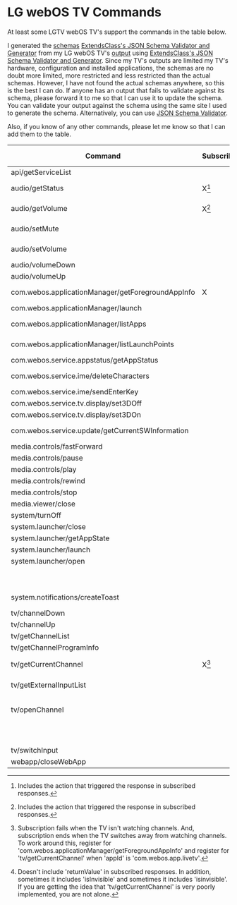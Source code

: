 # LG webOS TV Commands

At least some LGTV webOS TV's support the commands in the table below.

I generated the [schemas](../src/bridge/lib/backend/schemas/schemas/) [ExtendsClass's JSON Schema Validator and Generator](https://extendsclass.com/json-schema-validator.html) from my LG webOS TV's [output](../src/bridge/lib/backend/schemas/examples/) using [ExtendsClass's JSON Schema Validator and Generator](https://extendsclass.com/json-schema-validator.html). Since my TV's outputs are limited my TV's hardware, configuration and installed applications, the schemas are no doubt more limited, more restricted and less restricted than the actual schemas. However, I have not found the actual schemas anywhere, so this is the best I can do. If anyone has an output that fails to validate against its schema, please forward it to me so that I can use it to update the schema. You can validate your output against the schema using the same site I used to generate the schema. Alternatively, you can use [JSON Schema Validator](https://www.jsonschemavalidator.net).

Also, if you know of any other commands, please let me know so that I can add them to the table.

| Command                                           | Subscribable | Payload                   | Response Schema |
|---                                                |---           |---                        |-- |
| api/getServiceList                                |              |                           | [service-list](../src/bridge/lib/backend/schemas/schemas/service-list.json) |
| audio/getStatus                                   | X[^1]        |                           | [audio-status](../src/bridge/lib/backend/schemas/schemas/audio-status.json) |
| audio/getVolume                                   | X[^1]        |                           | [audio-status](../src/bridge/lib/backend/schemas/schemas/audio-status.json) |
| audio/setMute                                     |              | { mute: boolean }         | [success](../src/bridge/lib/backend/schemas/schemas/success.json) |
| audio/setVolume                                   |              | { volume: number }        | [success](../src/bridge/lib/backend/schemas/schemas/success.json) |
| audio/volumeDown                                  |              |                           | [success](../src/bridge/lib/backend/schemas/schemas/success.json) |
| audio/volumeUp                                    |              |                           | [success](../src/bridge/lib/backend/schemas/schemas/success.json) |
| com.webos.applicationManager/getForegroundAppInfo | X            |                           | [foreground-app-info](../src/bridge/lib/backend//schemas/schemas/foreground-app-info.json) |
| com.webos.applicationManager/launch               |              | { id: string }            | [success](../src/bridge/lib/backend/schemas/schemas/success.json) |
| com.webos.applicationManager/listApps             |              |                           | [application-list](../src/bridge/lib/backend/schemas/schemas/application-list.json) |
| com.webos.applicationManager/listLaunchPoints     |              |                           | [launch-point-list](../src/bridge/lib/backend/schemas/schemas/launch-point-list.json) |
| com.webos.service.appstatus/getAppStatus          |              |                           | ??? |
| com.webos.service.ime/deleteCharacters            |              | { count: integer }        | [success](../src/bridge/lib/backend/schemas/schemas/success.json) |
| com.webos.service.ime/sendEnterKey                |              |                           | [success](../src/bridge/lib/backend/schemas/schemas/success.json) |
| com.webos.service.tv.display/set3DOff             |              |                           | ??? |
| com.webos.service.tv.display/set3DOn              |              |                           | ??? |
| com.webos.service.update/getCurrentSWInformation  |              |                           | [sw-information](../src/bridge/lib/backend/schemas/schemas/sw-information.json) |
| media.controls/fastForward                        |              |                           | [success](../src/bridge/lib/backend/schemas/schemas/success.json) |
| media.controls/pause                              |              |                           | [success](../src/bridge/lib/backend/schemas/schemas/success.json) |
| media.controls/play                               |              |                           | [success](../src/bridge/lib/backend/schemas/schemas/success.json) |
| media.controls/rewind                             |              |                           | [success](../src/bridge/lib/backend/schemas/schemas/success.json) |
| media.controls/stop                               |              |                           | [success](../src/bridge/lib/backend/schemas/schemas/success.json) |
| media.viewer/close                                |              | ???                       | ??? |
| system/turnOff                                    |              |                           | [success](../src/bridge/lib/backend/schemas/schemas/success.json) |
| system.launcher/close                             |              | ???                       | ??? |
| system.launcher/getAppState                       |              | ???                       | ??? |
| system.launcher/launch                            |              | { id: string }            | ??? |
| system.launcher/open                              |              | { id: string }            | [success](../src/bridge/lib/backend/schemas/schemas/success.json) |
|                                                   |              |                           | [launcher-open](../src/bridge/lib/backend/schemas/schemas/launcher-open.json) |
| system.notifications/createToast                  |              | { message: string }       | [success](../src/bridge/lib/backend/schemas/schemas/success.json) |
| tv/channelDown                                    |              |                           | [success](../src/bridge/lib/backend/schemas/schemas/success.json) |
| tv/channelUp                                      |              |                           | [success](../src/bridge/lib/backend/schemas/schemas/success.json) |
| tv/getChannelList                                 |              |                           | [channel-list](../src/bridge/lib/backend/schemas/schemas/channel-list.json) |
| tv/getChannelProgramInfo                          |              | ???                       | ??? |
| tv/getCurrentChannel                              | X[^2]        |                           | [current-channel](../src/bridge/lib/backend/schemas/schemas/current-channel.json)[^3] |
| tv/getExternalInputList                           |              |                           | [external-input-list](../src/bridge/lib/backend/schemas/schemas/external-input-list.json) |
| tv/openChannel                                    |              | { channelNumber: string } | [success](../src/bridge/lib/backend/schemas/schemas/success.json) |
|                                                   |              | { channelId: string }     | |
| tv/switchInput                                    |              | { inputId: string }       | [success](../src/bridge/lib/backend/schemas/schemas/success.json) |
| webapp/closeWebApp                                |              | ???                       | ??? |

[^1]: Includes the action that triggered the response in subscribed responses.
[^2]: Subscription fails when the TV isn't watching channels. And, subscription ends when the TV switches away from watching channels. To work around this, register for 'com.webos.applicationManager/getForegroundAppInfo' and register for 'tv/getCurrentChannel' when 'appId' is 'com.webos.app.livetv'.
[^3]: Doesn't include 'returnValue' in subscribed responses. In addition, sometimes it includes 'isInvisible' and sometimes it includes 'isinvisible'. If you are getting the idea that 'tv/getCurrentChannel' is very poorly implemented, you are not alone.
